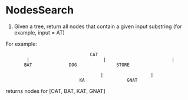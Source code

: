 NodesSearch
===========

1) Given a tree, return all nodes that contain a given input substring (for example, input = AT)

For example:

		                        	CAT
		    |                            |                         |
		   BAT				DOG		          STORE
                    
                                        |                  |
		                        KA                GNAT


returns nodes for [CAT, BAT, KAT, GNAT]

